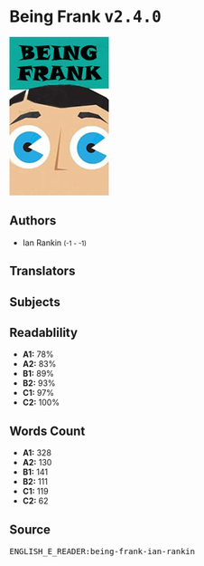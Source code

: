 # Being Frank <kbd>v2.4.0</kbd>

![](./cover.medium.jpg "")

## Authors


 - Ian Rankin <small>(-1 - -1)</small>

## Translators



## Subjects



## Readablility


 - **A1:** 78%
 - **A2:** 83%
 - **B1:** 89%
 - **B2:** 93%
 - **C1:** 97%
 - **C2:** 100%

## Words Count


 - **A1:** 328
 - **A2:** 130
 - **B1:** 141
 - **B2:** 111
 - **C1:** 119
 - **C2:** 62

## Source


<kbd>ENGLISH_E_READER:being-frank-ian-rankin</kbd>

